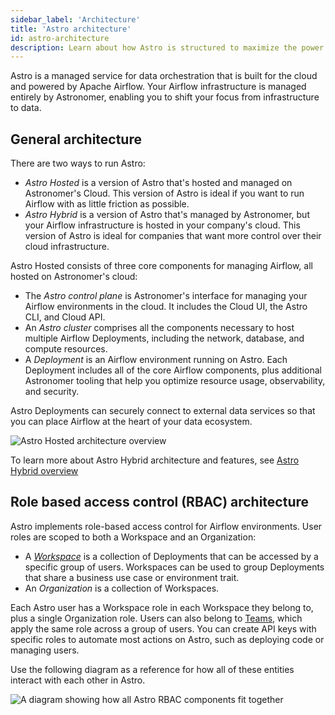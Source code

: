 ```yaml
---
sidebar_label: 'Architecture'
title: 'Astro architecture'
id: astro-architecture
description: Learn about how Astro is structured to maximize the power of Apache Airflow.
---
```


Astro is a managed service for data orchestration that is built for the cloud and powered by Apache Airflow. Your Airflow infrastructure is managed entirely by Astronomer, enabling you to shift your focus from infrastructure to data. 

## General architecture

There are two ways to run Astro:

- _Astro Hosted_ is a version of Astro that's hosted and managed on Astronomer's Cloud. This version of Astro is ideal if you want to run Airflow with as little friction as possible.
- _Astro Hybrid_ is a version of Astro that's managed by Astronomer, but your Airflow infrastructure is hosted in your company's cloud. This version of Astro is ideal for companies that want more control over their cloud infrastructure. 

Astro Hosted consists of three core components for managing Airflow, all hosted on Astronomer's cloud:

- The _Astro control plane_ is Astronomer's interface for managing your Airflow environments in the cloud. It includes the Cloud UI, the Astro CLI, and Cloud API.
- An _Astro cluster_ comprises all the components necessary to host multiple Airflow Deployments, including the network, database, and compute resources.
- A _Deployment_ is an Airflow environment running on Astro. Each Deployment includes all of the core Airflow components, plus additional Astronomer tooling that help you optimize resource usage, observability, and security.

Astro Deployments can securely connect to external data services so that you can place Airflow at the heart of your data ecosystem. 

![Astro Hosted architecture overview](/img/docs/architecture-overview.png)

To learn more about Astro Hybrid architecture and features, see [Astro Hybrid overview](hybrid-overview.md)

## Role based access control (RBAC) architecture

Astro implements role-based access control for Airflow environments. User roles are scoped to both a Workspace and an Organization:

- A [_Workspace_](manage-workspaces.md) is a collection of Deployments that can be accessed by a specific group of users. Workspaces can be used to group Deployments that share a business use case or environment trait.
- An _Organization_ is a collection of Workspaces. 

Each Astro user has a Workspace role in each Workspace they belong to, plus a single Organization role. Users can also belong to [Teams](add-user.md#make-a-team), which apply the same role across a group of users. You can create API keys with specific roles to automate most actions on Astro, such as deploying code or managing users. 

Use the following diagram as a reference for how all of these entities interact with each other in Astro.

![A diagram showing how all Astro RBAC components fit together](/img/docs/rbac-overview.png)